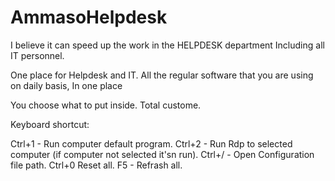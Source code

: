 # AmmasoHelpdesk

I believe it can speed up the work in the HELPDESK department 
Including all IT personnel.


One place for Helpdesk and IT.
All the regular software that you are using on daily basis, In one place

You choose what to put inside.
Total custome.



Keyboard shortcut:

Ctrl+1 - Run computer default program.
Ctrl+2 - Run Rdp to selected computer (if computer not selected it'sn run).
Ctrl+/ - Open Configuration file path.
Ctrl+0 Reset all.
F5 - Refrash all.
